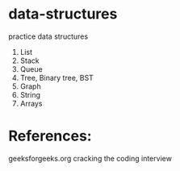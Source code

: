 # data-structures
practice data structures 

1.  List
2.  Stack
3.  Queue
4.  Tree, Binary tree, BST
5.  Graph
6.  String
7.  Arrays

# References:
  geeksforgeeks.org
  cracking the coding interview
  

